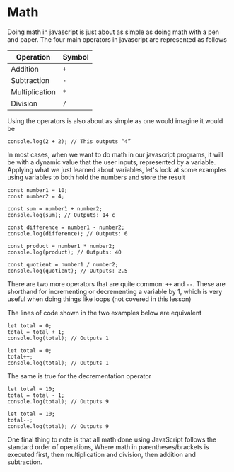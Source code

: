 # Math
Doing math in javascript is just about as simple as doing math with a pen and paper. The four main operators in javascript are represented as follows

|Operation|Symbol|
|---|---|
|Addition|`+`|
|Subtraction|`-`|
|Multiplication|`*`|
|Division|`/`|

Using the operators is also about as simple as one would imagine it would be

```js,playground
console.log(2 + 2); // This outputs “4”
```

In most cases, when we want to do math in our javascript programs, it will be with a dynamic value that the user inputs, represented by a variable. Applying what we just learned about variables, let's look at some examples using variables to both hold the numbers and store the result

```js,playground
const number1 = 10; 
const number2 = 4; 

const sum = number1 + number2; 
console.log(sum); // Outputs: 14 c

const difference = number1 - number2;
console.log(difference); // Outputs: 6

const product = number1 * number2;
console.log(product); // Outputs: 40

const quotient = number1 / number2;
console.log(quotient); // Outputs: 2.5
```

There are two more operators that are quite common: `++` and `--`. These are shorthand for incrementing or decrementing a variable by 1, which is very useful when doing things like loops (not covered in this lesson)

The lines of code shown in the two examples below are equivalent

```js,playground
let total = 0;
total = total + 1;
console.log(total); // Outputs 1
```

```js,playground
let total = 0;
total++;
console.log(total); // Outputs 1
```

The same is true for the decrementation operator

```js,playground
let total = 10;
total = total - 1;
console.log(total); // Outputs 9
```

```js,playground
let total = 10;
total--;
console.log(total); // Outputs 9
```

One final thing to note is that all math done using JavaScript follows the standard order of operations, Where math in parentheses/brackets is executed first, then multiplication and division, then addition and subtraction.

